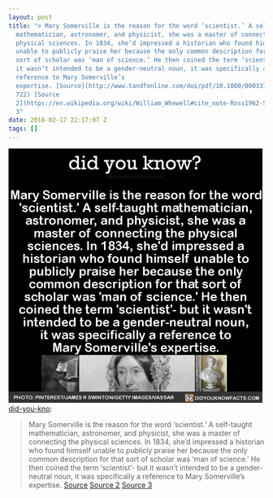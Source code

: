 ```yaml
---
layout: post
title: "> Mary Somerville is the reason for the word ‘scientist.’ A self-taught
  mathematician, astronomer, and physicist, she was a master of connecting the
  physical sciences. In 1834, she’d impressed a historian who found himself
  unable to publicly praise her because the only common description for that
  sort of scholar was ‘man of science.’ He then coined the term ‘scientist’- but
  it wasn’t intended to be a gender-neutral noun, it was specifically a
  reference to Mary Somerville’s
  expertise. [Source](http://www.tandfonline.com/doi/pdf/10.1080/00033796200202\
  722) [Source
  2](https://en.wikipedia.org/wiki/William_Whewell#cite_note-Ross1962-5) [Source
  3"
date: 2018-02-17 22:17:07 Z
tags: []
---
```

![](/media/2018/02/170990981764.png)
[did-you-kno](http://didyouknowblog.com/post/170988661557/mary-somerville-is-the-reason-for-the-word):

> Mary Somerville is the reason for the word ‘scientist.’ A self-taught mathematician, astronomer, and physicist, she was a master of connecting the physical sciences. In 1834, she’d impressed a historian who found himself unable to publicly praise her because the only common description for that sort of scholar was ‘man of science.’ He then coined the term ‘scientist’- but it wasn’t intended to be a gender-neutral noun, it was specifically a reference to Mary Somerville’s expertise. [Source](http://www.tandfonline.com/doi/pdf/10.1080/00033796200202722) [Source 2](https://en.wikipedia.org/wiki/William_Whewell#cite_note-Ross1962-5) [Source 3](http://all-that-is-interesting.com/mary-somerville)
